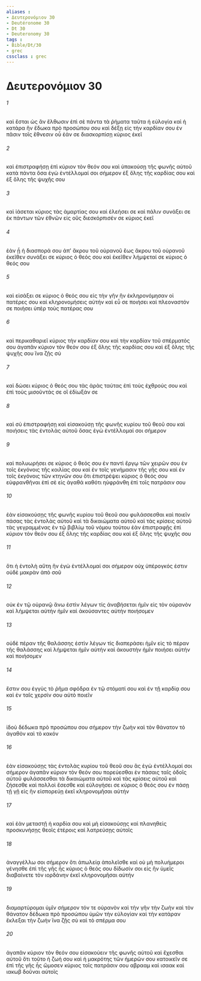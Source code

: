 ```yaml
---
aliases : 
- Δευτερονόμιον 30
- Deutéronome 30
- Dt 30
- Deuteronomy 30
tags : 
- Bible/Dt/30
- grec
cssclass : grec
---
```


# Δευτερονόμιον 30

###### 1
καὶ ἔσται ὡς ἂν ἔλθωσιν ἐπὶ σὲ πάντα τὰ ῥήματα ταῦτα ἡ εὐλογία καὶ ἡ κατάρα ἣν ἔδωκα πρὸ προσώπου σου καὶ δέξῃ εἰς τὴν καρδίαν σου ἐν πᾶσιν τοῖς ἔθνεσιν οὗ ἐάν σε διασκορπίσῃ κύριος ἐκεῖ
###### 2
καὶ ἐπιστραφήσῃ ἐπὶ κύριον τὸν θεόν σου καὶ ὑπακούσῃ τῆς φωνῆς αὐτοῦ κατὰ πάντα ὅσα ἐγὼ ἐντέλλομαί σοι σήμερον ἐξ ὅλης τῆς καρδίας σου καὶ ἐξ ὅλης τῆς ψυχῆς σου
###### 3
καὶ ἰάσεται κύριος τὰς ἁμαρτίας σου καὶ ἐλεήσει σε καὶ πάλιν συνάξει σε ἐκ πάντων τῶν ἐθνῶν εἰς οὓς διεσκόρπισέν σε κύριος ἐκεῖ
###### 4
ἐὰν ᾖ ἡ διασπορά σου ἀπ' ἄκρου τοῦ οὐρανοῦ ἕως ἄκρου τοῦ οὐρανοῦ ἐκεῖθεν συνάξει σε κύριος ὁ θεός σου καὶ ἐκεῖθεν λήμψεταί σε κύριος ὁ θεός σου
###### 5
καὶ εἰσάξει σε κύριος ὁ θεός σου εἰς τὴν γῆν ἣν ἐκληρονόμησαν οἱ πατέρες σου καὶ κληρονομήσεις αὐτήν καὶ εὖ σε ποιήσει καὶ πλεοναστόν σε ποιήσει ὑπὲρ τοὺς πατέρας σου
###### 6
καὶ περικαθαριεῖ κύριος τὴν καρδίαν σου καὶ τὴν καρδίαν τοῦ σπέρματός σου ἀγαπᾶν κύριον τὸν θεόν σου ἐξ ὅλης τῆς καρδίας σου καὶ ἐξ ὅλης τῆς ψυχῆς σου ἵνα ζῇς σύ
###### 7
καὶ δώσει κύριος ὁ θεός σου τὰς ἀρὰς ταύτας ἐπὶ τοὺς ἐχθρούς σου καὶ ἐπὶ τοὺς μισοῦντάς σε οἳ ἐδίωξάν σε
###### 8
καὶ σὺ ἐπιστραφήσῃ καὶ εἰσακούσῃ τῆς φωνῆς κυρίου τοῦ θεοῦ σου καὶ ποιήσεις τὰς ἐντολὰς αὐτοῦ ὅσας ἐγὼ ἐντέλλομαί σοι σήμερον
###### 9
καὶ πολυωρήσει σε κύριος ὁ θεός σου ἐν παντὶ ἔργῳ τῶν χειρῶν σου ἐν τοῖς ἐκγόνοις τῆς κοιλίας σου καὶ ἐν τοῖς γενήμασιν τῆς γῆς σου καὶ ἐν τοῖς ἐκγόνοις τῶν κτηνῶν σου ὅτι ἐπιστρέψει κύριος ὁ θεός σου εὐφρανθῆναι ἐπὶ σὲ εἰς ἀγαθά καθότι ηὐφράνθη ἐπὶ τοῖς πατράσιν σου
###### 10
ἐὰν εἰσακούσῃς τῆς φωνῆς κυρίου τοῦ θεοῦ σου φυλάσσεσθαι καὶ ποιεῖν πάσας τὰς ἐντολὰς αὐτοῦ καὶ τὰ δικαιώματα αὐτοῦ καὶ τὰς κρίσεις αὐτοῦ τὰς γεγραμμένας ἐν τῷ βιβλίῳ τοῦ νόμου τούτου ἐὰν ἐπιστραφῇς ἐπὶ κύριον τὸν θεόν σου ἐξ ὅλης τῆς καρδίας σου καὶ ἐξ ὅλης τῆς ψυχῆς σου
###### 11
ὅτι ἡ ἐντολὴ αὕτη ἣν ἐγὼ ἐντέλλομαί σοι σήμερον οὐχ ὑπέρογκός ἐστιν οὐδὲ μακρὰν ἀπὸ σοῦ
###### 12
οὐκ ἐν τῷ οὐρανῷ ἄνω ἐστὶν λέγων τίς ἀναβήσεται ἡμῖν εἰς τὸν οὐρανὸν καὶ λήμψεται αὐτὴν ἡμῖν καὶ ἀκούσαντες αὐτὴν ποιήσομεν
###### 13
οὐδὲ πέραν τῆς θαλάσσης ἐστὶν λέγων τίς διαπεράσει ἡμῖν εἰς τὸ πέραν τῆς θαλάσσης καὶ λήμψεται ἡμῖν αὐτήν καὶ ἀκουστὴν ἡμῖν ποιήσει αὐτήν καὶ ποιήσομεν
###### 14
ἔστιν σου ἐγγὺς τὸ ῥῆμα σφόδρα ἐν τῷ στόματί σου καὶ ἐν τῇ καρδίᾳ σου καὶ ἐν ταῖς χερσίν σου αὐτὸ ποιεῖν
###### 15
ἰδοὺ δέδωκα πρὸ προσώπου σου σήμερον τὴν ζωὴν καὶ τὸν θάνατον τὸ ἀγαθὸν καὶ τὸ κακόν
###### 16
ἐὰν εἰσακούσῃς τὰς ἐντολὰς κυρίου τοῦ θεοῦ σου ἃς ἐγὼ ἐντέλλομαί σοι σήμερον ἀγαπᾶν κύριον τὸν θεόν σου πορεύεσθαι ἐν πάσαις ταῖς ὁδοῖς αὐτοῦ φυλάσσεσθαι τὰ δικαιώματα αὐτοῦ καὶ τὰς κρίσεις αὐτοῦ καὶ ζήσεσθε καὶ πολλοὶ ἔσεσθε καὶ εὐλογήσει σε κύριος ὁ θεός σου ἐν πάσῃ τῇ γῇ εἰς ἣν εἰσπορεύῃ ἐκεῖ κληρονομῆσαι αὐτήν
###### 17
καὶ ἐὰν μεταστῇ ἡ καρδία σου καὶ μὴ εἰσακούσῃς καὶ πλανηθεὶς προσκυνήσῃς θεοῖς ἑτέροις καὶ λατρεύσῃς αὐτοῖς
###### 18
ἀναγγέλλω σοι σήμερον ὅτι ἀπωλείᾳ ἀπολεῖσθε καὶ οὐ μὴ πολυήμεροι γένησθε ἐπὶ τῆς γῆς ἧς κύριος ὁ θεός σου δίδωσίν σοι εἰς ἣν ὑμεῖς διαβαίνετε τὸν ιορδάνην ἐκεῖ κληρονομῆσαι αὐτήν
###### 19
διαμαρτύρομαι ὑμῖν σήμερον τόν τε οὐρανὸν καὶ τὴν γῆν τὴν ζωὴν καὶ τὸν θάνατον δέδωκα πρὸ προσώπου ὑμῶν τὴν εὐλογίαν καὶ τὴν κατάραν ἔκλεξαι τὴν ζωήν ἵνα ζῇς σὺ καὶ τὸ σπέρμα σου
###### 20
ἀγαπᾶν κύριον τὸν θεόν σου εἰσακούειν τῆς φωνῆς αὐτοῦ καὶ ἔχεσθαι αὐτοῦ ὅτι τοῦτο ἡ ζωή σου καὶ ἡ μακρότης τῶν ἡμερῶν σου κατοικεῖν σε ἐπὶ τῆς γῆς ἧς ὤμοσεν κύριος τοῖς πατράσιν σου αβρααμ καὶ ισαακ καὶ ιακωβ δοῦναι αὐτοῖς
